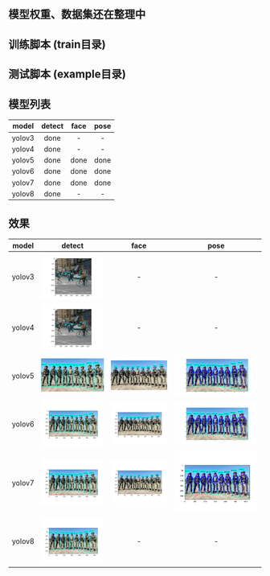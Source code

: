 ## 模型权重、数据集还在整理中

## 训练脚本 (train目录)

## 测试脚本 (example目录)

## 模型列表
|model| detect | face | pose|
| :----: | :----: | :----: | :----: | 
| yolov3 | done  | - | -|
| yolov4 | done  | - | -|
| yolov5 | done  | done | done|
| yolov6 | done  | done | done|
| yolov7 | done  | done | done|
| yolov8 | done  | - | -|
## 效果

|model| detect | face | pose|
| :----: | :----: | :----: | :----: | 
| yolov3 | ![image](resource/yolov3_result.png) | - | -|
| yolov4 | ![image](resource/yolov4_result.png) | - | -|
| yolov5 | ![image](resource/yolov5_result.png) | ![image](resource/yolov5_face_result.png)|![image](resource/yolov5_pose_result.png)|
| yolov6 | ![image](resource/yolov6_result.png) | ![image](resource/yolov6_face_result.png)|![image](resource/yolov6_pose_result.png)|
| yolov7 | ![image](resource/yolov7_result.png) | ![image](resource/yolov7_face_result.png)|![image](resource/yolov7_pose_result.png)|
| yolov8 | ![image](resource/yolov8_result.png) | - | -|





